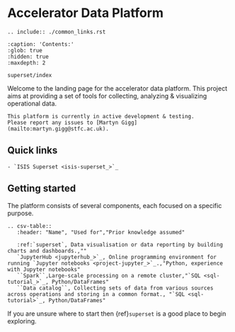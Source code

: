 # Accelerator Data Platform

```{eval-rst}
.. include:: ./common_links.rst
```

```{toctree}
:caption: 'Contents:'
:glob: true
:hidden: true
:maxdepth: 2

superset/index
```

Welcome to the landing page for the accelerator data platform. This project aims
at providing a set of tools for collecting, analyzing & visualizing
operational data.

```{warning}
This platform is currently in active development & testing.
Please report any issues to [Martyn Gigg](mailto:martyn.gigg@stfc.ac.uk).
```

## Quick links

```{eval-rst}
- `ISIS Superset <isis-superset_>`_
```

## Getting started

The platform consists of several components, each focused on a specific purpose.

```{eval-rst}
.. csv-table::
   :header: "Name", "Used for","Prior knowledge assumed"

   :ref:`superset`, Data visualisation or data reporting by building charts and dashboards.,""
   `JupyterHub <jupyterhub_>`_, Online programming environment for running `Jupyter notebooks <project-jupyter_>`_.,"Python, experience with Jupyter notebooks"
   ``Spark``,Large-scale processing on a remote cluster,"`SQL <sql-tutorial_>`_, Python/DataFrames"
   ``Data catalog``, Collecting sets of data from various sources across operations and storing in a common format., "`SQL <sql-tutorial>`_, Python/DataFrames"
```

If you are unsure where to start then {ref}`superset` is a good place to begin exploring.
